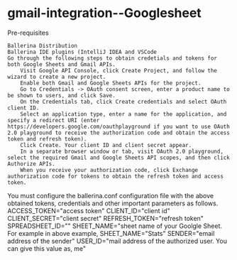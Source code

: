# gmail-integration--Googlesheet

Pre-requisites

    Ballerina Distribution
    Ballerina IDE plugins (IntelliJ IDEA and VSCode
    Go through the following steps to obtain credetials and tokens for both Google Sheets and Gmail APIs.
        Visit Google API Console, click Create Project, and follow the wizard to create a new project.
        Enable both Gmail and Google Sheets APIs for the project.
        Go to Credentials -> OAuth consent screen, enter a product name to be shown to users, and click Save.
        On the Credentials tab, click Create credentials and select OAuth client ID.
        Select an application type, enter a name for the application, and specify a redirect URI (enter https://developers.google.com/oauthplayground if you want to use OAuth 2.0 playground to receive the authorization code and obtain the access token and refresh token).
        Click Create. Your client ID and client secret appear.
        In a separate browser window or tab, visit OAuth 2.0 playground, select the required Gmail and Google Sheets API scopes, and then click Authorize APIs.
        When you receive your authorization code, click Exchange authorization code for tokens to obtain the refresh token and access token.


You must configure the ballerina.conf configuration file with the above obtained tokens, credentials and other important parameters as follows. ACCESS_TOKEN="access token"
  CLIENT_ID="client id"
  CLIENT_SECRET="client secret"
  REFRESH_TOKEN="refresh token"
  SPREADSHEET_ID=""
  SHEET_NAME="sheet name of your Goolgle Sheet. For example in above example, SHEET_NAME="Stats"
  SENDER="email address of the sender"
  USER_ID="mail address of the authorized user. You can give this value as, me"
